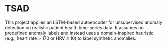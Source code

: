 # TSAD
This project applies an LSTM-based autoencoder for unsupervised anomaly detection on realistic patient health time-series data. It assumes no predefined anomaly labels and instead uses a domain-inspired heuristic (e.g., heart rate > 170 or HRV ≤ 10) to label synthetic anomalies.
